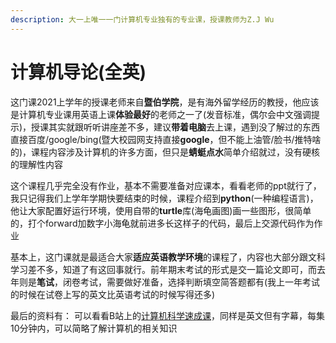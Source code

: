 ```yaml
---
description: 大一上唯一一门计算机专业独有的专业课，授课教师为Z.J Wu
---
```


# 计算机导论(全英)

这门课2021上学年的授课老师来自**暨伯学院**，是有海外留学经历的教授，他应该是计算机专业课用英语上课**体验最好**的老师之一了(发音标准，偶尔会中文强调提示)，授课其实就跟听听讲座差不多，建议**带着电脑**去上课，遇到没了解过的东西直接百度/google/bing(暨大校园网支持直接**google**，但不能上油管/脸书/推特啥的)，课程内容涉及计算机的许多方面，但只是**蜻蜓点水**简单介绍就过，没有硬核的理解性内容

这个课程几乎完全没有作业，基本不需要准备对应课本，看看老师的ppt就行了，我只记得我们上学年学期快要结束的时候，课程介绍到**python**(一种编程语言)，他让大家配置好运行环境，使用自带的**turtle**库(海龟画图)画一些图形，很简单的，打个forward加数字小海龟就前进多长这样子的代码，最后上交源代码作为作业

基本上，这门课就是最适合大家**适应英语教学环境**的课程了，内容也大部分跟文科学习差不多，知道了有这回事就行。前年期末考试的形式是交一篇论文即可，而去年则是**笔试**，闭卷考试，需要做好准备，选择判断填空简答题都有(我上一年考试的时候在试卷上写的英文比英语考试的时候写得还多)

最后的资料有： 可以看看B站上的[计算机科学速成课](https://www.bilibili.com/video/BV1EW411u7th?share\_source=copy\_web\&vd\_source=2e2bcfa887bf8da9bde84af9fe79f8eb)，同样是英文但有字幕，每集10分钟内，可以简略了解计算机的相关知识
